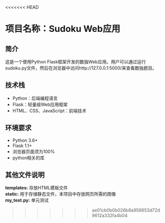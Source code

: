 <<<<<<< HEAD

# 项目名称：Sudoku Web应用

## 简介

这是一个使用Python Flask框架开发的数独Web应用。用户可以通过运行sudoku.py文件，然后在浏览器中访问http://127.0.0.1:5000/来查看数独题目。

## 技术栈

- Python：后端编程语言
- Flask：轻量级Web应用框架
- HTML、CSS、JavaScript：前端技术


## 环境要求

- Python 3.6+
- Flask 1.1+
- 浏览器页面须为100%
- python相关的库

## 其他文件说明
**templates:** 存放HTML模板文件  
**static:** 用于存储静态文件，本项目中存放网页所需的图像  
**my_test.py:** 单元测试  

>>>>>>> ae01cb0b0b026b6a956653d72d9612a332fa4b04
